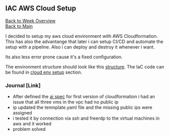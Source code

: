 ## IAC AWS Cloud Setup

[Back to Week Overview](../README.md)<br/>
[Back to Main](../../README.md)

I decided to setup my aws cloud environment with AWS Cloudformation.
This has also the advantange that later i can setup CI/CD and automate the setup with a pipeline. Also i can deploy and destroy it whenever i want.

Its also less error prone cause it's a fixed configuration.

The environment structure should look like this [structure](../cloud-env-setup/README.md). The IaC code can be found in [cloud env setup](../../../projects/iac-cloud-setup/README.md) section.

### Journal [Link]

* After defined the [ai spec](./../../../projects/iac-cloud-setup/README.md) for first version of cloudformation i had an issue that all three vms in the vpc had no public ip
* ip updated the temnplate.yaml file and the missing public ips were assigned
* i tested it by connection via ssh and freerdp to the virtual machines in aws and it worked
* problem solved 



